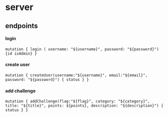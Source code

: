 # server


## endpoints

#### login
`mutation { login ( username: "${username}", password: "${password}") {id isAdmin} }`

#### create user
`mutation { createUser(username:"${username}", email:"${email}", password: "${password}") { status } }`

#### add challenge
`mutation { addChallenge(flag:"${flag}", category: "${category}", title: "${title}", points: ${points}, description: "${description}") { status } }`
